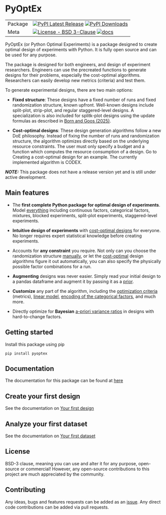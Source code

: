 # PyOptEx

| | |
| --- | --- |
| Package | [![PyPI Latest Release](https://img.shields.io/pypi/v/pyoptex.svg)](https://pypi.org/project/pyoptex/) [![PyPI Downloads](https://img.shields.io/pypi/dm/pyoptex.svg?label=PyPI%20downloads)](https://pypi.org/project/pyoptex/) |
| Meta | [![License - BSD 3-Clause](https://img.shields.io/pypi/l/pyoptex.svg)](https://github.com/mborn1/pyoptex/blob/main/LICENSE) [![docs](https://img.shields.io/readthedocs/pyoptex)](https://pyoptex.readthedocs.io/en/latest/) |


PyOptEx (or Python Optimal Experiments) is a package designed to create optimal design of experiments with Python. It is fully open source and can be used for any purpose.

The package is designed for both engineers, and design of experiment researchers. Engineers can use the precreated functions to generate designs for their problems,
especially the cost-optimal algorithms. Researchers can easily develop new metrics (criteria) and test them.

To generate experimental designs, there are two main options:

* **Fixed structure**: These designs have a fixed number of runs and fixed randomization
  structure, known upfront. Well-known designs include split-plot, strip-plot, and 
  regular staggered-level designs. A specialization is also included for splitk-plot
  designs using the update formulas as described in 
  [Born and Goos (2025)](https://www.sciencedirect.com/science/article/pii/S0167947324001129).

* **Cost-optimal designs**: These design generation algorithms follow a new 
  DoE philosophy. 
  Instead of fixing the number of runs and randomization structure, the algorithm 
  optimizes directly based on the underlying resource constraints. The user must only 
  specify a budget and a function which computes the resource consumption of a design. 
  Go to Creating a cost-optimal design for an example. The currently implemented 
  algorithm is CODEX.

**_NOTE:_**  This package does not have a release version yet and is still under active development.

## Main features

* The **first complete Python package for optimal design of experiments**. Model
  [everything](https://pyoptex.readthedocs.io/en/latest/_docs/doe/example_scenarios.html#example-scenarios) including continuous factors, categorical factors, 
  mixtures, blocked experiments, split-plot experiments, staggered-level experiments.

* **Intuitive design of experiments** with 
  [cost-optimal designs](https://pyoptex.readthedocs.io/en/latest/_docs/doe/quickstart.html#qc-cost) 
  for everyone. No longer requires expert statistical knowledge before creating
  experiments.

* Accounts for **any constraint** you require. Not only can you choose 
  the randomization structure 
  [manually](https://pyoptex.readthedocs.io/en/latest/_docs/doe/quickstart.html#qc-other-fixed), 
  or let the 
  [cost-optimal](https://pyoptex.readthedocs.io/en/latest/_docs/doe/quickstart.html#qc-cost) 
  design algorithms figure it out automatically, you can also specify the physically 
  possible factor combinations for a run.

* **Augmenting** designs was never easier. Simply read your initial design 
  to a pandas dataframe and augment it by passing it as a 
  [prior](https://pyoptex.readthedocs.io/en/latest/_docs/doe/customization.html#cust-augment).

* **Customize** any part of the algorithm, including the 
  [optimization criteria](https://pyoptex.readthedocs.io/en/latest/_docs/doe/customization.html#cust-metric) (metrics), 
  [linear model](https://pyoptex.readthedocs.io/en/latest/_docs/doe/customization.html#cust-model), 
  [encoding of the categorical factors](https://pyoptex.readthedocs.io/en/latest/_docs/doe/customization.html#cust-cat-encoding), 
  and much more.

* Directly optimize for **Bayesian** 
  [a-priori variance ratios](https://pyoptex.readthedocs.io/en/latest/_docs/doe/customization.html#cust-bayesian-ratio)
  in designs with hard-to-change factors.


## Getting started

Install this package using pip

```
pip install pyoptex
```

## Documentation
The documentation for this package can be found at [here](https://pyoptex.readthedocs.io/en/latest/)

## Create your first design
See the documentation on [Your first design](https://pyoptex.readthedocs.io/en/latest/_docs/doe/quickstart.html)

## Analyze your first dataset
See the documentation on [Your first dataset](https://pyoptex.readthedocs.io/en/latest/_docs/analysis/quickstart.html)

## License
BSD-3 clause, meaning you can use and alter it for any purpose,
open-source or commercial!
However, any open-source contributions to this project are much
appreciated by the community.

## Contributing
Any ideas, bugs and features requests can be added as an [issue](https://github.com/mborn1/pyoptex/issues). Any direct code contributions can be added via pull requests.

